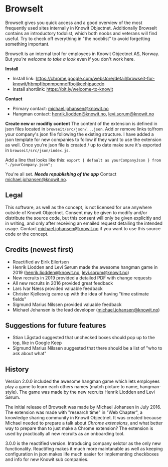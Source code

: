 # BrowseIt

BrowseIt gives you quick access and a good overview of the most frequently used sites internally in Knowit Objectnet. Additionally BrowseIt contains an introductory todolist, which both noobs and veterans will find useful. Try to check off everything in "the nooblist" to avoid forgetting something important.

BrowseIt is an internal tool for employees in Knowit Objectnet AS, Norway. But _you're welcome to take a look_ even if you don't work here.

**Install**

- Install link: https://chrome.google.com/webstore/detail/browseit-for-knowit/hbmpfibpnmpenneffbojjkcehjpacedo
- Install shortlink: https://bit.ly/welcome-to-knowit

**Contact**

- Primary contact: michael.johansen@knowit.no
- Hangman contact: henrik.liodden@knowit.no, levi.sorum@knowit.no

**Create new or modifiy content**
The content of the extension is defined in json files located in `browseit/src/json/...json`. Add or remove links to/from your company's json file following the existing structure. I have added a json template for new companies to follow if they want to use the extension as well. Once you're json file is created / up to date make sure it's exported in `browseit/src/json/index.js`.

Add a line that looks like this:
`export { default as yourCompanyJson } from "./yourCompany.json";`

You're all set.
**_Needs republishing of the app_**
Contact michael.johansen@knowit.no.

## Legal

This software, as well as the concept, is not licensed for use anywhere outside of Knowit Objectnet. Consent may be given to modify and/or distribute the source code, but this consent will only be given explicitly and in writing, and only after receiving an emailed request detailing the intended usage. Contact michael.johansen@knowit.no if you want to use this source code or the concept.

## Credits (newest first)

- Reactified av Eirik Eilertsen
- Henrik Liodden and Levi Sørum made the awesome hangman game in 2019 (henrik.liodden@knowit.no, levi.sorum@knowit.no)
- New recruits in 2019 provided a detailed PDF with change requests
- All new recruits in 2016 provided great feedback
- Lars Ivar Næss provided valuable feedback
- Christer Kjellesvig came up with the idea of having "time estimate fields"
- Sigmund Marius Nilssen provided valuable feedback
- Michael Johansen is the lead developer (michael.johansen@knowit.no)

## Suggestions for future features

- Stian Lågstad suggested that unchecked boxes should pop up to the top, like in Google Keep
- Sigmund Marius Nilssen suggested that there should be a list of "who to ask about what"

## History

Version 2.0.0 included the awesome hangman game which lets employees play a game to learn each others names (match picture to name, hangman-style). The game was made by the new recruits Henrik Liodden and Levi Sørum.

The initial release of BrowseIt was made by Michael Johansen in July 2016. The extension was made with "research time" in "Web Chapter", a knowledge sharing community in Knowit Objectnet. It was created because Michael needed to prepare a talk about _Chrome extensions_, and what better way to prepare than to just make a Chrome extension? The extension is used by practically all new recruits as an onboarding tool.

3.0.0 is the reactified version. Introducing company selctor as the only new functionality. Reactifing makes it much more maintanable as well as keeping configuration in json makes life much easier for implementing checkboxes and info for new Knowit sub companies.
